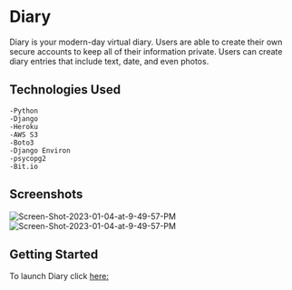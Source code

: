 # Diary 

Diary is your modern-day virtual diary. Users are able to create their own secure accounts to keep all of their information private. Users can create diary entries that include text, date, and even photos. 


## Technologies Used 

    -Python
    -Django
    -Heroku
    -AWS S3
    -Boto3
    -Django Environ
    -psycopg2
    -Bit.io


## Screenshots

<img src="https://imgur.com/SpFePeE" alt="Screen-Shot-2023-01-04-at-9-49-57-PM" border="0">
<img src="https://imgur.com/BVYy00r" alt="Screen-Shot-2023-01-04-at-9-49-57-PM" border="0">


## Getting Started 

To launch Diary click [here:](https://reiny-diary.herokuapp.com/)
